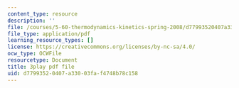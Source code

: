 ```yaml
---
content_type: resource
description: ''
file: /courses/5-60-thermodynamics-kinetics-spring-2008/d77993520407a33003faf4748b78c158_6uLKZSoHnrc.pdf
file_type: application/pdf
learning_resource_types: []
license: https://creativecommons.org/licenses/by-nc-sa/4.0/
ocw_type: OCWFile
resourcetype: Document
title: 3play pdf file
uid: d7799352-0407-a330-03fa-f4748b78c158
---
```

